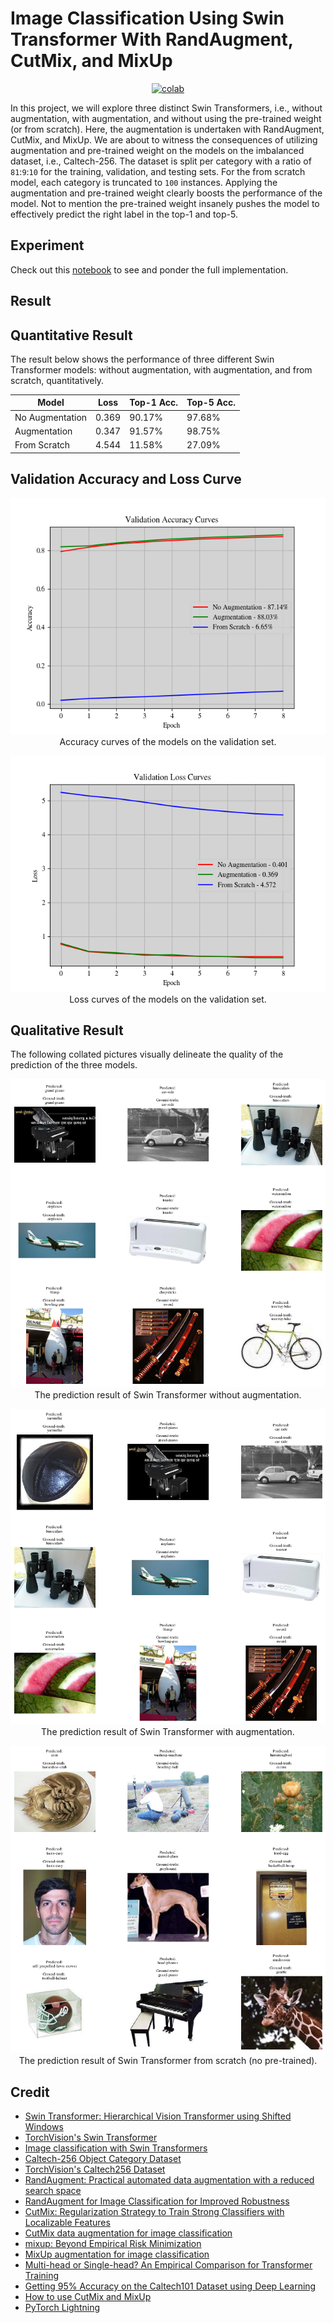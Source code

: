 # Image Classification Using Swin Transformer With RandAugment, CutMix, and MixUp


 <div align="center">
    <a href="https://colab.research.google.com/github/reshalfahsi/image-classification-augmentation/blob/master/Image_Classification_Using_Swin_Transformer_With_RandAugment_CutMix_and_MixUp.ipynb"><img src="https://colab.research.google.com/assets/colab-badge.svg" alt="colab"></a>
    <br />
 </div>


In this project, we will explore three distinct Swin Transformers, i.e., without augmentation, with augmentation, and without using the pre-trained weight (or from scratch). Here, the augmentation is undertaken with RandAugment, CutMix, and MixUp. We are about to witness the consequences of utilizing augmentation and pre-trained weight on the models on the imbalanced dataset, i.e., Caltech-256. The dataset is split per category with a ratio of ``81``:``9``:``10`` for the training, validation, and testing sets. For the from scratch model, each category is truncated to ``100`` instances. Applying the augmentation and pre-trained weight clearly boosts the performance of the model. Not to mention the pre-trained weight insanely pushes the model to effectively predict the right label in the top-1 and top-5.


## Experiment

Check out this [notebook](https://github.com/reshalfahsi/image-classification-augmentation/blob/master/Image_Classification_Using_Swin_Transformer_With_RandAugment_CutMix_and_MixUp.ipynb) to see and ponder the full implementation.


## Result

## Quantitative Result

The result below shows the performance of three different Swin Transformer models: without augmentation, with augmentation, and from scratch, quantitatively.

Model | Loss | Top-1 Acc. | Top-5 Acc. |
------------ | ------------- | ------------- | ------------- |
No Augmentation |  0.369 | 90.17% | 97.68% |
Augmentation | 0.347 | 91.57% | 98.75% |
From Scratch | 4.544 | 11.58% | 27.09% |


## Validation Accuracy and Loss Curve

<p align="center"> <img src="https://github.com/reshalfahsi/image-classification-augmentation/blob/master/assets/val_acc_curve.png" alt="acc_curve" > <br /> Accuracy curves of the models on the validation set. </p>

<p align="center"> <img src="https://github.com/reshalfahsi/image-classification-augmentation/blob/master/assets/val_loss_curve.png" alt="loss_curve" > <br /> Loss curves of the models on the validation set. </p>


## Qualitative Result

The following collated pictures visually delineate the quality of the prediction of the three models.

<p align="center"> <img src="https://github.com/reshalfahsi/image-classification-augmentation/blob/master/assets/no_aug_qualitative.png" alt="no_aug_qualitative" > <br /> The prediction result of Swin Transformer without augmentation. </p>

<p align="center"> <img src="https://github.com/reshalfahsi/image-classification-augmentation/blob/master/assets/aug_qualitative.png" alt="aug_qualitative" > <br /> The prediction result of Swin Transformer with augmentation. </p>

<p align="center"> <img src="https://github.com/reshalfahsi/image-classification-augmentation/blob/master/assets/scratch_qualitative.png" alt="scratch_qualitative" > <br /> The prediction result of Swin Transformer from scratch (no pre-trained). </p>


## Credit

- [Swin Transformer: Hierarchical Vision Transformer using Shifted Windows](https://arxiv.org/pdf/2103.14030.pdf)
- [TorchVision's Swin Transformer](https://github.com/pytorch/vision/blob/main/torchvision/models/swin_transformer.py)
- [Image classification with Swin Transformers](https://keras.io/examples/vision/swin_transformers/)
- [Caltech-256 Object Category Dataset](https://authors.library.caltech.edu/records/5sv1j-ytw97)
- [TorchVision's Caltech256 Dataset](https://github.com/pytorch/vision/blob/main/torchvision/datasets/caltech.py)
- [RandAugment: Practical automated data augmentation with a reduced search space](https://arxiv.org/pdf/1909.13719.pdf)
- [RandAugment for Image Classification for Improved Robustness](https://keras.io/examples/vision/randaugment/)
- [CutMix: Regularization Strategy to Train Strong Classifiers with Localizable Features](https://arxiv.org/pdf/1905.04899.pdf)
- [CutMix data augmentation for image classification](https://keras.io/examples/vision/cutmix/)
- [mixup: Beyond Empirical Risk Minimization](https://arxiv.org/pdf/1710.09412.pdf)
- [MixUp augmentation for image classification](https://keras.io/examples/vision/mixup/)
- [Multi-head or Single-head? An Empirical Comparison for Transformer Training](https://arxiv.org/pdf/2106.09650.pdf)
- [Getting 95% Accuracy on the Caltech101 Dataset using Deep Learning](https://debuggercafe.com/getting-95-accuracy-on-the-caltech101-dataset-using-deep-learning/)
- [How to use CutMix and MixUp](https://pytorch.org/vision/main/auto_examples/transforms/plot_cutmix_mixup.html)
- [PyTorch Lightning](https://lightning.ai/docs/pytorch/latest/)
